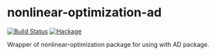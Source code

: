 nonlinear-optimization-ad
=========================

[![Build Status](https://secure.travis-ci.org/msakai/nonlinear-optimization-ad.png?branch=master)](http://travis-ci.org/msakai/nonlinear-optimization-ad) [![Hackage](https://img.shields.io/hackage/v/toysolver.svg)](https://hackage.haskell.org/package/nonlinear-optimization-ad)

Wrapper of nonlinear-optimization package for using with AD package.
